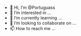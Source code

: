 - 👋 Hi, I’m @Portuguass
- 👀 I’m interested in ...
- 🌱 I’m currently learning ...
- 💞️ I’m looking to collaborate on ...
- 📫 How to reach me ...

<!---
Portuguass/Portuguass is a ✨ special ✨ repository because its `README.md` (this file) appears on your GitHub profile.
You can click the Preview link to take a look at your changes.
--->
